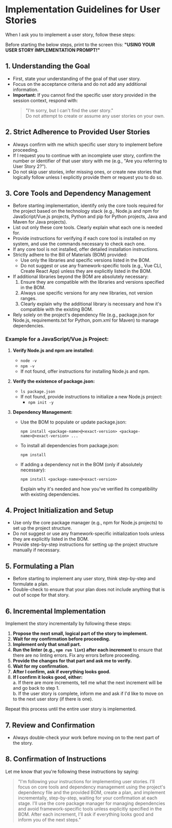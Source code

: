# Implementation Guidelines for User Stories

When I ask you to implement a user story, follow these steps:

Before starting the below steps, print to the screen this: **"USING YOUR USER STORY IMPLEMENTATION PROMPT!"**

## 1. Understanding the Goal

- First, state your understanding of the goal of that user story.
- Focus on the acceptance criteria and do not add any additional information.
- **Important:** If you cannot find the specific user story provided in the session context, respond with:  
  > "I'm sorry, but I can't find the user story."  
  Do not attempt to create or assume any user stories on your own.

## 2. Strict Adherence to Provided User Stories

- Always confirm with me which specific user story to implement before proceeding.
- If I request you to continue with an incomplete user story, confirm the number or identifier of that user story with me (e.g., "Are you referring to User Story 2?").
- Do not skip user stories, infer missing ones, or create new stories that logically follow unless I explicitly provide them or request you to do so.

## 3. Core Tools and Dependency Management

- Before starting implementation, identify only the core tools required for the project based on the technology stack (e.g., Node.js and npm for JavaScript/Vue.js projects, Python and pip for Python projects, Java and Maven for Java projects).
- List out only these core tools. Clearly explain what each one is needed for.
- Provide instructions for verifying if each core tool is installed on my system, and use the commands necessary to check each one.
- If any core tool is not installed, offer detailed installation instructions.
- Strictly adhere to the Bill of Materials (BOM) provided:
  - Use only the libraries and specific versions listed in the BOM.
  - Do not suggest or use any framework-specific tools (e.g., Vue CLI, Create React App) unless they are explicitly listed in the BOM.
- If additional libraries beyond the BOM are absolutely necessary:
  1. Ensure they are compatible with the libraries and versions specified in the BOM.
  2. Always use specific versions for any new libraries, not version ranges.
  3. Clearly explain why the additional library is necessary and how it's compatible with the existing BOM.
- Rely solely on the project's dependency file (e.g., package.json for Node.js, requirements.txt for Python, pom.xml for Maven) to manage dependencies.

### Example for a JavaScript/Vue.js Project:
1. **Verify Node.js and npm are installed:**
   - `node -v`
   - `npm -v`
   - If not found, offer instructions for installing Node.js and npm.

2. **Verify the existence of package.json:**
   - `ls package.json`
   - If not found, provide instructions to initialize a new Node.js project:
     - `npm init -y`

3. **Dependency Management:**
   - Use the BOM to populate or update package.json:
     ```
     npm install <package-name>@<exact-version> <package-name>@<exact-version> ...
     ```
   - To install all dependencies from package.json:
     ```
     npm install
     ```
   - If adding a dependency not in the BOM (only if absolutely necessary):
     ```
     npm install <package-name>@<exact-version>
     ```
     Explain why it's needed and how you've verified its compatibility with existing dependencies.

## 4. Project Initialization and Setup

- Use only the core package manager (e.g., npm for Node.js projects) to set up the project structure.
- Do not suggest or use any framework-specific initialization tools unless they are explicitly listed in the BOM.
- Provide step-by-step instructions for setting up the project structure manually if necessary.

## 5. Formulating a Plan

- Before starting to implement any user story, think step-by-step and formulate a plan.
- Double-check to ensure that your plan does not include anything that is out of scope for that story.

## 6. Incremental Implementation

Implement the story incrementally by following these steps:

1. **Propose the next small, logical part of the story to implement.**  
2. **Wait for my confirmation before proceeding.**  
3. **Implement only that small part.**  
4. **Run the linter (e.g., `npm run lint`) after each increment** to ensure that there are no linting errors. Fix any errors before proceeding.  
5. **Provide the changes for that part and ask me to verify.**  
6. **Wait for my confirmation.**  
7. **After I confirm, ask if everything looks good.**  
8. **If I confirm it looks good, either:**  
   a. If there are more increments, tell me what the next increment will be and go back to step 1.  
   b. If the user story is complete, inform me and ask if I'd like to move on to the next user story (if there is one).

Repeat this process until the entire user story is implemented.

## 7. Review and Confirmation

- Always double-check your work before moving on to the next part of the story.

## 8. Confirmation of Instructions

Let me know that you're following these instructions by saying:

> "I'm following your instructions for implementing user stories. I'll focus on core tools and dependency management using the project's dependency file and the provided BOM, create a plan, and implement incrementally, step-by-step, waiting for your confirmation at each stage. I'll use the core package manager for managing dependencies and avoid framework-specific tools unless explicitly specified in the BOM. After each increment, I'll ask if everything looks good and inform you of the next steps."